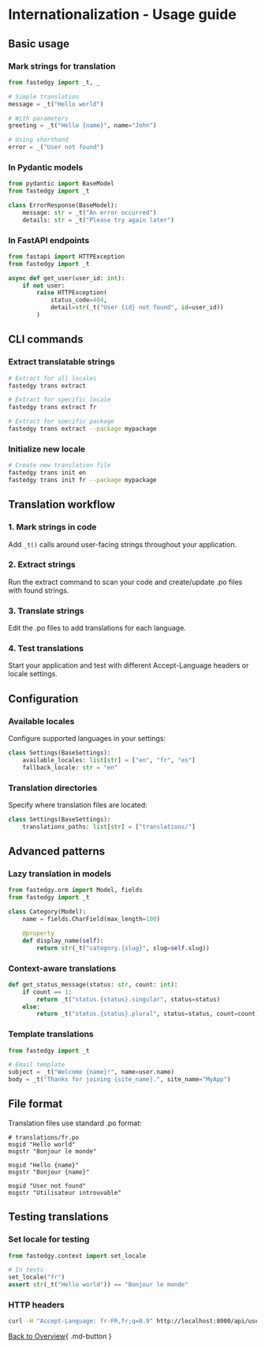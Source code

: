 # Internationalization - Usage guide

## Basic usage

### Mark strings for translation
```python
from fastedgy import _t, _

# Simple translation
message = _t("Hello world")

# With parameters
greeting = _t("Hello {name}", name="John")

# Using shorthand
error = _("User not found")
```

### In Pydantic models
```python
from pydantic import BaseModel
from fastedgy import _t

class ErrorResponse(BaseModel):
    message: str = _t("An error occurred")
    details: str = _t("Please try again later")
```

### In FastAPI endpoints
```python
from fastapi import HTTPException
from fastedgy import _t

async def get_user(user_id: int):
    if not user:
        raise HTTPException(
            status_code=404,
            detail=str(_t("User {id} not found", id=user_id))
        )
```

## CLI commands

### Extract translatable strings
```bash
# Extract for all locales
fastedgy trans extract

# Extract for specific locale
fastedgy trans extract fr

# Extract for specific package
fastedgy trans extract --package mypackage
```

### Initialize new locale
```bash
# Create new translation file
fastedgy trans init en
fastedgy trans init fr --package mypackage
```

## Translation workflow

### 1. Mark strings in code
Add `_t()` calls around user-facing strings throughout your application.

### 2. Extract strings
Run the extract command to scan your code and create/update .po files with found strings.

### 3. Translate strings
Edit the .po files to add translations for each language.

### 4. Test translations
Start your application and test with different Accept-Language headers or locale settings.

## Configuration

### Available locales
Configure supported languages in your settings:

```python
class Settings(BaseSettings):
    available_locales: list[str] = ["en", "fr", "es"]
    fallback_locale: str = "en"
```

### Translation directories
Specify where translation files are located:

```python
class Settings(BaseSettings):
    translations_paths: list[str] = ["translations/"]
```

## Advanced patterns

### Lazy translation in models
```python
from fastedgy.orm import Model, fields
from fastedgy import _t

class Category(Model):
    name = fields.CharField(max_length=100)

    @property
    def display_name(self):
        return str(_t("category.{slug}", slug=self.slug))
```

### Context-aware translations
```python
def get_status_message(status: str, count: int):
    if count == 1:
        return _t("status.{status}.singular", status=status)
    else:
        return _t("status.{status}.plural", status=status, count=count)
```

### Template translations
```python
from fastedgy import _t

# Email template
subject = _t("Welcome {name}!", name=user.name)
body = _t("Thanks for joining {site_name}.", site_name="MyApp")
```

## File format

Translation files use standard .po format:

```po
# translations/fr.po
msgid "Hello world"
msgstr "Bonjour le monde"

msgid "Hello {name}"
msgstr "Bonjour {name}"

msgid "User not found"
msgstr "Utilisateur introuvable"
```

## Testing translations

### Set locale for testing
```python
from fastedgy.context import set_locale

# In tests
set_locale("fr")
assert str(_t("Hello world")) == "Bonjour le monde"
```

### HTTP headers
```bash
curl -H "Accept-Language: fr-FR,fr;q=0.9" http://localhost:8000/api/users
```

[Back to Overview](overview.md){ .md-button }
